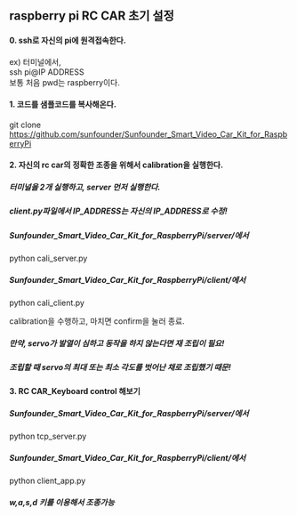 ## raspberry pi RC CAR 초기 설정

#### 0. ssh로 자신의 pi에 원격접속한다.  

ex) 터미널에서,    
ssh pi@IP ADDRESS    
보통 처음 pwd는 raspberry이다.  

#### 1. 코드를 샘플코드를 복사해온다.

git clone https://github.com/sunfounder/Sunfounder_Smart_Video_Car_Kit_for_RaspberryPi

#### 2. 자신의 rc car의 정확한 조종을 위해서 calibration을 실행한다.

##### 터미널을 2개 실행하고, server 먼저 실행한다.  
##### client.py파일에서 IP_ADDRESS는 자신의 IP_ADDRESS로 수정!

##### Sunfounder_Smart_Video_Car_Kit_for_RaspberryPi/server/에서 
python cali_server.py

##### Sunfounder_Smart_Video_Car_Kit_for_RaspberryPi/client/에서  
python cali_client.py

calibration을 수행하고, 마치면 confirm을 눌러 종료.

##### 만약, servo가 발열이 심하고 동작을 하지 않는다면 재 조립이 필요! 
##### 조립할 때 servo의 최대 또는 최소 각도를 벗어난 채로 조립했기 때문!

#### 3. RC CAR_Keyboard control 해보기


##### Sunfounder_Smart_Video_Car_Kit_for_RaspberryPi/server/에서 
python tcp_server.py

##### Sunfounder_Smart_Video_Car_Kit_for_RaspberryPi/client/에서  
python client_app.py

##### w,a,s,d 키를 이용해서 조종가능
